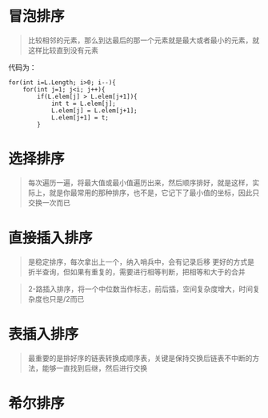 
# 冒泡排序
>比较相邻的元素，那么到达最后的那一个元素就是最大或者最小的元素，就这样比较直到没有元素

代码为：
```
for(int i=L.Length; i>0; i--){
    for(int j=1; j<i; j++){
        if(L.elem[j] > L.elem[j+1]){
            int t = L.elem[j];
            L.elem[j] = L.elem[j+1];
            L.elem[j+1] = t;
        }
```
# 选择排序
>每次遍历一遍，将最大值或最小值遍历出来，然后顺序排好，就是这样，实际上，就是你最常用的那种排序，也不是，它记下了最小值的坐标，因此只交换一次而已
# 直接插入排序
>是稳定排序，每次拿出上一个，纳入哨兵中，会有记录后移
>更好的方式是折半查询，但如果有重复的，需要进行相等判断，把相等和大于的合并

>2-路插入排序，将一个中位数当作标志，前后插，空间复杂度增大，时间复杂度也只是/2而已
# 表插入排序
>最重要的是排好序的链表转换成顺序表，关键是保持交换后链表不中断的方法，能够一直找到后继，然后进行交换
# 希尔排序
